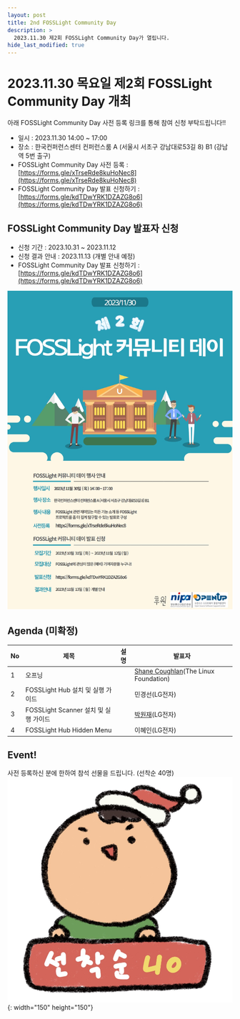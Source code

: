 ```yaml
---
layout: post
title: 2nd FOSSLight Community Day
description: >
  2023.11.30 제2회 FOSSLight Community Day가 열립니다.
hide_last_modified: true
---
```


# 2023.11.30 목요일 제2회 FOSSLight Community Day 개최
아래 FOSSLight Community Day 사전 등록 링크를 통해 참여 신청 부탁드립니다!!
 - 일시 : 2023.11.30 14:00 ~ 17:00
 - 장소 : 한국컨퍼런스센터 컨퍼런스룸 A (서울시 서초구 강남대로53길 8) B1 (강남역 5번 출구)
 - FOSSLight Community Day 사전 등록 : [https://forms.gle/xTrseRde8kuHoNec8](https://forms.gle/xTrseRde8kuHoNec8)
 - FOSSLight Community Day 발표 신청하기 : [https://forms.gle/kdTDwYRK1DZAZG8o6](https://forms.gle/kdTDwYRK1DZAZG8o6)

## FOSSLight Community Day 발표자 신청 
- 신청 기간 : 2023.10.31 ~ 2023.11.12
- 신청 결과 안내 : 2023.11.13 (개별 안내 예정)
- FOSSLight Community Day 발표 신청하기 : [https://forms.gle/kdTDwYRK1DZAZG8o6](https://forms.gle/kdTDwYRK1DZAZG8o6)

![](../../assets/img/news/FL_DAY_2_logo.jpg)


## Agenda (미확정)
|No|제목|설명|발표자|    
|--|----|-----|-----| 
|1|오프닝||[Shane Coughlan](https://www.linkedin.com/in/shanecoughlan/?originalSubdomain=jp)(The Linux Foundation)|
|2|FOSSLight Hub 설치 및 실행 가이드||민경선(LG전자)|
|3|FOSSLight Scanner 설치 및 실행 가이드||[박원재](https://www.linkedin.com/in/wonjae-park/)(LG전자)|
|4|FOSSLight Hub Hidden Menu||이혜인(LG전자)|



## Event!
사전 등록하신 분에 한하여 참석 선물을 드립니다. (선착순 40명)       
![](../../assets/img/news/FL_day_2_gift.png){: width="150" height="150"}